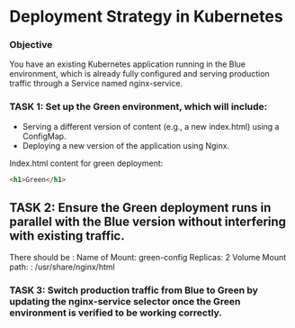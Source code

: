 # Deployment Strategy in Kubernetes

### Objective

You have an existing Kubernetes application running in the Blue environment, which is already fully configured and serving production traffic through a Service named nginx-service.

### TASK 1: Set up the Green environment, which will include:

- Serving a different version of content (e.g., a new index.html) using a ConfigMap.
- Deploying a new version of the application using Nginx.

Index.html content for green deployment: 
```html
<h1>Green</h1>
```

## TASK 2: Ensure the Green deployment runs in parallel with the Blue version without interfering with existing traffic.

There should be :
Name of Mount: green-config
Replicas: 2
Volume Mount path: : /usr/share/nginx/html

### TASK 3: Switch production traffic from Blue to Green by updating the nginx-service selector once the Green environment is verified to be working correctly.
